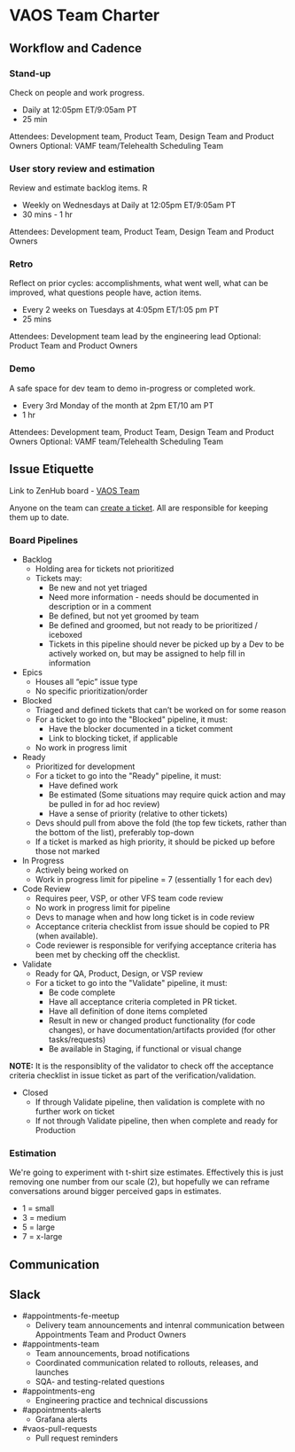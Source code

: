 # VAOS Team Charter

## Workflow and Cadence

### Stand-up
Check on people and work progress.
- Daily at 12:05pm ET/9:05am PT
- 25 min

Attendees: Development team, Product Team, Design Team and Product Owners 
Optional: VAMF team/Telehealth Scheduling Team 

### User story review and estimation 
Review and estimate backlog items. R
- Weekly on Wednesdays at Daily at 12:05pm ET/9:05am PT
- 30 mins - 1 hr

Attendees: Development team, Product Team, Design Team and Product Owners 

### Retro
Reflect on prior cycles: accomplishments, what went well, what can be improved, what questions people have, action items.
- Every 2 weeks on Tuesdays at 4:05pm ET/1:05 pm PT 
- 25 mins

Attendees: Development team lead by the engineering lead
Optional: Product Team and Product Owners

### Demo
A safe space for dev team to demo in-progress or completed work.
- Every 3rd Monday of the month at 2pm ET/10 am PT
- 1 hr

Attendees: Development team, Product Team, Design Team and Product Owners 
Optional: VAMF team/Telehealth Scheduling Team 

## Issue Etiquette

Link to ZenHub board - [VAOS Team](https://app.zenhub.com/workspaces/vaos-team-603fdef281af6500110a1691/board?repos=133843125,194202180&showPRs=false&showReleases=false&showReviewers=false)

Anyone on the team can [create a ticket](how-to-create-vaos-tickets.md). All are responsible for keeping them up to date.

### Board Pipelines

- Backlog
  - Holding area for tickets not prioritized
  - Tickets may:
    - Be new and not yet triaged
    - Need more information - needs should be documented in description or in a comment
    - Be defined, but not yet groomed by team
    - Be defined and groomed, but not ready to be prioritized / iceboxed
    - Tickets in this pipeline should never be picked up by a Dev to be actively worked on, but may be assigned to help fill in information
- Epics
  - Houses all “epic” issue type
  - No specific prioritization/order
- Blocked
  - Triaged and defined tickets that can’t be worked on for some reason
  - For a ticket to go into the "Blocked" pipeline, it must:
    - Have the blocker documented in a ticket comment
    - Link to blocking ticket, if applicable
  - No work in progress limit
- Ready
  - Prioritized for development
  - For a ticket to go into the "Ready" pipeline, it must:
    - Have defined work
    - Be estimated (Some situations may require quick action and may be pulled in for ad hoc review)
    - Have a sense of priority (relative to other tickets)
  - Devs should pull from above the fold (the top few tickets, rather than the bottom of the list), preferably top-down
  - If a ticket is marked as high priority, it should be picked up before those not marked
- In Progress
  - Actively being worked on
  - Work in progress limit for pipeline = 7 (essentially 1 for each dev)
- Code Review
  - Requires peer, VSP, or other VFS team code review
  - No work in progress limit for pipeline
  - Devs to manage when and how long ticket is in code review
  - Acceptance criteria checklist from issue should be copied to PR (when available).
  - Code reviewer is responsible for verifying acceptance criteria has been met by checking off the checklist. 
- Validate
  - Ready for QA, Product, Design, or VSP review
  - For a ticket to go into the "Validate" pipeline, it must:
    - Be code complete
    - Have all acceptance criteria completed in PR ticket.
    - Have all definition of done items completed
    - Result in new or changed product functionality (for code changes), or have documentation/artifacts provided (for other tasks/requests)
    - Be available in Staging, if functional or visual change

**NOTE:** It is the responsiblity of the validator to check off the acceptance criteria checklist in issue ticket as part of the verification/validation. 

- Closed
  - If through Validate pipeline, then validation is complete with no further work on ticket
  - If not through Validate pipeline, then when complete and ready for Production

### Estimation

We're going to experiment with t-shirt size estimates. Effectively this is just removing one number from our scale (2), but hopefully we can reframe conversations around bigger perceived gaps in estimates.

- 1 = small
- 3 = medium
- 5 = large
- 7 = x-large


## Communication

## Slack

- #appointments-fe-meetup
  - Delivery team announcements and intenral communication between Appointments Team and Product Owners
- #appointments-team
  - Team announcements, broad notifications
  - Coordinated communication related to rollouts, releases, and launches
  - SQA- and testing-related questions
- #appointments-eng
  - Engineering practice and technical discussions
- #appointments-alerts
  - Grafana alerts
- #vaos-pull-requests
  - Pull request reminders
